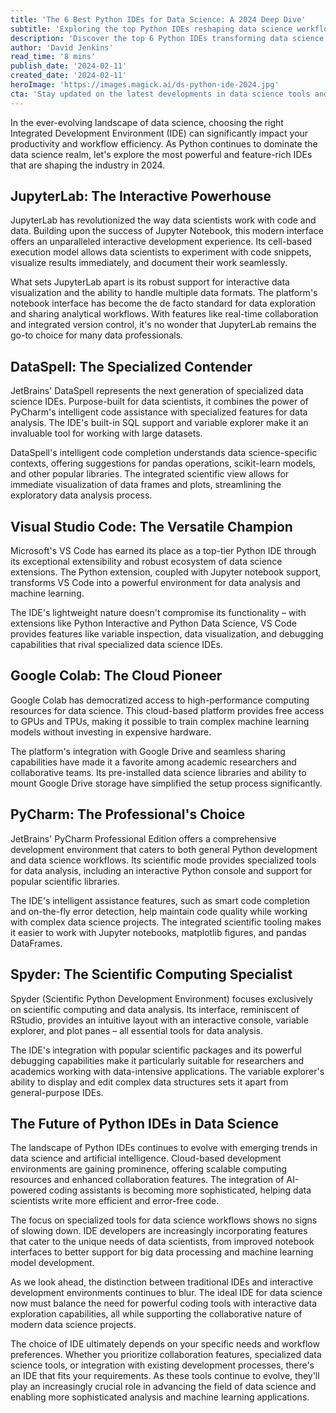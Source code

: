```yaml
---
title: 'The 6 Best Python IDEs for Data Science: A 2024 Deep Dive'
subtitle: 'Exploring the top Python IDEs reshaping data science workflows in 2024'
description: 'Discover the top 6 Python IDEs transforming data science in 2024, from JupyterLab's interactive capabilities to Spyder's scientific computing focus. Compare features, capabilities, and specialized tools to find the perfect IDE for your data science workflow.'
author: 'David Jenkins'
read_time: '8 mins'
publish_date: '2024-02-11'
created_date: '2024-02-11'
heroImage: 'https://images.magick.ai/ds-python-ide-2024.jpg'
cta: 'Stay updated on the latest developments in data science tools and technologies! Follow us on LinkedIn for regular insights, tips, and industry trends that can enhance your data science journey.'
---
```


In the ever-evolving landscape of data science, choosing the right Integrated Development Environment (IDE) can significantly impact your productivity and workflow efficiency. As Python continues to dominate the data science realm, let's explore the most powerful and feature-rich IDEs that are shaping the industry in 2024.

## JupyterLab: The Interactive Powerhouse

JupyterLab has revolutionized the way data scientists work with code and data. Building upon the success of Jupyter Notebook, this modern interface offers an unparalleled interactive development experience. Its cell-based execution model allows data scientists to experiment with code snippets, visualize results immediately, and document their work seamlessly.

What sets JupyterLab apart is its robust support for interactive data visualization and the ability to handle multiple data formats. The platform's notebook interface has become the de facto standard for data exploration and sharing analytical workflows. With features like real-time collaboration and integrated version control, it's no wonder that JupyterLab remains the go-to choice for many data professionals.

## DataSpell: The Specialized Contender

JetBrains' DataSpell represents the next generation of specialized data science IDEs. Purpose-built for data scientists, it combines the power of PyCharm's intelligent code assistance with specialized features for data analysis. The IDE's built-in SQL support and variable explorer make it an invaluable tool for working with large datasets.

DataSpell's intelligent code completion understands data science-specific contexts, offering suggestions for pandas operations, scikit-learn models, and other popular libraries. The integrated scientific view allows for immediate visualization of data frames and plots, streamlining the exploratory data analysis process.

## Visual Studio Code: The Versatile Champion

Microsoft's VS Code has earned its place as a top-tier Python IDE through its exceptional extensibility and robust ecosystem of data science extensions. The Python extension, coupled with Jupyter notebook support, transforms VS Code into a powerful environment for data analysis and machine learning.

The IDE's lightweight nature doesn't compromise its functionality – with extensions like Python Interactive and Python Data Science, VS Code provides features like variable inspection, data visualization, and debugging capabilities that rival specialized data science IDEs.

## Google Colab: The Cloud Pioneer

Google Colab has democratized access to high-performance computing resources for data science. This cloud-based platform provides free access to GPUs and TPUs, making it possible to train complex machine learning models without investing in expensive hardware.

The platform's integration with Google Drive and seamless sharing capabilities have made it a favorite among academic researchers and collaborative teams. Its pre-installed data science libraries and ability to mount Google Drive storage have simplified the setup process significantly.

## PyCharm: The Professional's Choice

JetBrains' PyCharm Professional Edition offers a comprehensive development environment that caters to both general Python development and data science workflows. Its scientific mode provides specialized tools for data analysis, including an interactive Python console and support for popular scientific libraries.

The IDE's intelligent assistance features, such as smart code completion and on-the-fly error detection, help maintain code quality while working with complex data science projects. The integrated scientific tooling makes it easier to work with Jupyter notebooks, matplotlib figures, and pandas DataFrames.

## Spyder: The Scientific Computing Specialist

Spyder (Scientific Python Development Environment) focuses exclusively on scientific computing and data analysis. Its interface, reminiscent of RStudio, provides an intuitive layout with an interactive console, variable explorer, and plot panes – all essential tools for data analysis.

The IDE's integration with popular scientific packages and its powerful debugging capabilities make it particularly suitable for researchers and academics working with data-intensive applications. The variable explorer's ability to display and edit complex data structures sets it apart from general-purpose IDEs.

## The Future of Python IDEs in Data Science

The landscape of Python IDEs continues to evolve with emerging trends in data science and artificial intelligence. Cloud-based development environments are gaining prominence, offering scalable computing resources and enhanced collaboration features. The integration of AI-powered coding assistants is becoming more sophisticated, helping data scientists write more efficient and error-free code.

The focus on specialized tools for data science workflows shows no signs of slowing down. IDE developers are increasingly incorporating features that cater to the unique needs of data scientists, from improved notebook interfaces to better support for big data processing and machine learning model development.

As we look ahead, the distinction between traditional IDEs and interactive development environments continues to blur. The ideal IDE for data science now must balance the need for powerful coding tools with interactive data exploration capabilities, all while supporting the collaborative nature of modern data science projects.

The choice of IDE ultimately depends on your specific needs and workflow preferences. Whether you prioritize collaboration features, specialized data science tools, or integration with existing development processes, there's an IDE that fits your requirements. As these tools continue to evolve, they'll play an increasingly crucial role in advancing the field of data science and enabling more sophisticated analysis and machine learning applications.